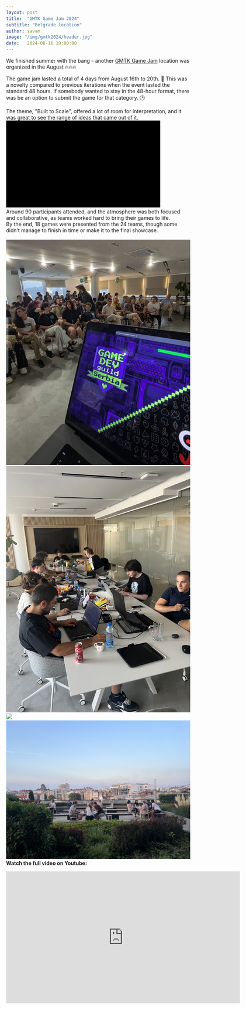 ```yaml
---
layout: post
title:  "GMTK Game Jam 2024"
subtitle: "Belgrade location"
author: savam
image: "/img/gmtk2024/header.jpg"
date:   2024-08-16 19:00:00
---
```


We finished summer with the bang - another [GMTK Game Jam](https://itch.io/jam/gmtk-2024) location was organized in the August 🔥🔥🔥<br />

The game jam lasted a total of 4 days from August 16th to 20th. 🚀 This was a novelty compared to previous iterations when the event lasted the standard 48 hours. If somebody wanted to stay in the 48-hour format, there was be an option to submit the game for that category. 🕒
<br />

The theme, "Built to Scale", offered a lot of room for interpretation, and it was great to see the range of ideas that came out of it. <br />
<img class="def_image" src="/img/gmtk2024/Theme Reveal_1.gif" />
<br />
Around 90 participants attended, and the atmosphere was both focused and collaborative, as teams worked hard to bring their games to life.<br />
By the end, 18 games were presented from the 24 teams, though some didn’t manage to finish in time or make it to the final showcase.<br />
<br />
<img class="def_image" src="/img/gmtk2024/photo1.jpg" />
<br />
<img class="def_image" src="/img/gmtk2024/photo2.jpg" />
<br />
<img class="def_image" src="/img/gmtk2024/photo3.jpg" />
<br />
<img class="def_image" src="/img/gmtk2024/photo4.jpg" />
<br />
**Watch the full video on Youtube:**<br />
<iframe width="640" height="360" src="https://www.youtube.com/embed/Y_GBPaCEPc0?rel=0" frameborder="0" allowfullscreen></iframe><br />